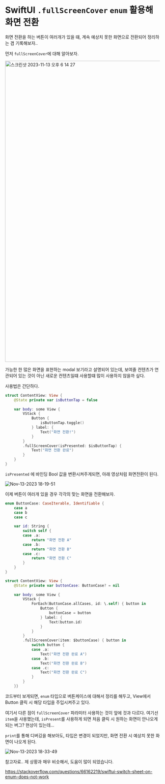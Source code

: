 # SwiftUI `.fullScreenCover` `enum` 활용해 화면 전환

화면 전환을 하는 버튼이 여러개가 있을 떄, 계속 예상치 못한 화면으로 전환되어 정리하는 겸 기록해보자..

먼저 `fullScreenCover`에 대해 알아보자.

<img width="979" alt="스크린샷 2023-11-13 오후 6 14 27" src="https://github.com/bradheo65/TIL/assets/45350356/efa56271-9633-418a-9dd2-84b7bcadb074">

가능한 한 많은 화면을 표현하는 modal 보기라고 설명되어 있는데, 보여줄 컨텐츠가 연관되어 있는 것이 아닌 새로운 컨텐츠일떄 사용할떄 많이 사용하지 않을까 싶다.

사용법은 간단하다.

```swift
struct ContentView: View {
    @State private var isButtonTap = false
    
    var body: some View {
        VStack {
            Button {
                isButtonTap.toggle()
            } label: {
                Text("화면 전환!")
            }
        }
        .fullScreenCover(isPresented: $isButtonTap) {
            Text("화면 전환 완료")
        }
    }
}
```

`isPresented` 에 바인딩 Bool 값을 변환시켜주게되면, 아래 영상처럼 화면전환이 된다.

![Nov-13-2023 18-19-51](https://github.com/bradheo65/TIL/assets/45350356/486df4c5-4288-42e9-a51a-430389953b7d)

이제 버튼이 여러개 있을 경우 각각의 맞는 화면을 전환해보자.

```swift
enum ButtonCase: CaseIterable, Identifiable {
    case a
    case b
    case c
    
    var id: String {
        switch self {
        case .a:
            return "화면 전환 A"
        case .b:
            return "화면 전환 B"
        case .c:
            return "화면 전환 C"
        }
    }
}

struct ContentView: View {    
    @State private var buttonCase: ButtonCase? = nil
    
    var body: some View {
        VStack {
            ForEach(ButtonCase.allCases, id: \.self) { button in
                Button {
                    buttonCase = button
                } label: {
                    Text(button.id)
                }
            }
        }
        .fullScreenCover(item: $buttonCase) { button in
            switch button {
            case .a:
                Text("화면 전환 완료 A")
            case .b:
                Text("화면 전환 완료 B")
            case .c:
                Text("화면 전환 완료 C")
            }
        }
    }}
```

코드부터 보게되면, `enum` 타입으로 버튼케이스에 대해서 정리를 해두고, View에서 Button 클릭 시 해당 타입을 주입시켜주고 있다.

여기서 다른 점이 `fullScreenCover` 파라미터 사용하는 것이 앞에 것과 다르다. 여기선 `item`을 사용했는데, `isPresent`를 사용하게 되면 처음 클릭 시 원하는 화면이 안나오게 되는 버그? 현상이 있는데...

`print`를 통해 디버깅을 해보아도, 타입은 변경이 되었지만, 화면 전환 시 예상치 못한 화면이 나오게 된다.


![Nov-13-2023 18-33-49](https://github.com/bradheo65/TIL/assets/45350356/5805b3e1-aaa7-4744-b9c5-0186be7d1da5)


참고자료.. 제 상황과 매우 비슷해서, 도움이 많이 되었습니다.

https://stackoverflow.com/questions/66162219/swiftui-switch-sheet-on-enum-does-not-work